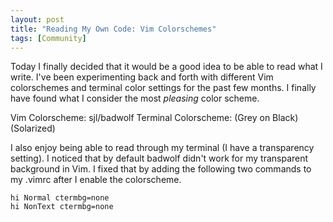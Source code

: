```yaml
---
layout: post
title: "Reading My Own Code: Vim Colorschemes"
tags: [Community]
---
```


Today I finally decided that it would be a good idea to be able to read
what I write. I've been experimenting back and forth with different Vim
colorschemes and terminal color settings for the past few months. I finally
have found what I consider the most *pleasing* color scheme.

Vim Colorscheme: sjl/badwolf
Terminal Colorscheme: (Grey on Black) (Solarized)

I also enjoy being able to read through my terminal (I have a transparency
setting). I noticed that by default badwolf didn't work for my transparent
background in Vim. I fixed that by adding the following two commands to my
.vimrc after I enable the colorscheme.

```
hi Normal ctermbg=none
hi NonText ctermbg=none
```
